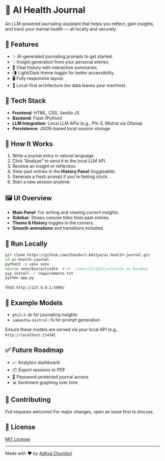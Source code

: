 # 🧠 AI Health Journal

An LLM-powered journaling assistant that helps you reflect, gain insights, and track your mental health — all locally and securely.

## 🚀 Features

- ✨ AI-generated journaling prompts to get started.
- 💡 Insight generation from your personal entries.
- 📜 Chat history with interactive summaries.
- 🌗 Light/Dark theme toggle for better accessibility.
- 🖥️ Fully responsive layout.
- 📂 Local-first architecture (no data leaves your machine).

## 🧰 Tech Stack

- **Frontend**: HTML, CSS, Vanilla JS
- **Backend**: Flask (Python)
- **LLM Integration**: Local LLM APIs (e.g., Phi-3, Mistral via Ollama)
- **Persistence**: JSON-based local session storage

## 📝 How It Works

1. Write a journal entry in natural language.
2. Click "Analyze" to send it to the local LLM API.
3. Receive an insight or reflection.
4. View past entries in the **History Panel** (toggleable).
5. Generate a fresh prompt if you're feeling stuck.
6. Start a new session anytime.

## 🖼️ UI Overview

- **Main Panel**: For writing and viewing current insights.
- **Sidebar**: Shows concise titles from past entries.
- **Theme & History** toggles in the corners.
- **Smooth animations** and transitions included.

## 🧪 Run Locally

```bash
git clone https://github.com/Chunduri-Aditya/ai-health-journal.git
cd ai-health-journal
python3 -m venv venv
source venv/bin/activate  # or .\venv\Scripts\activate on Windows
pip install -r requirements.txt
python app.py
```

Visit: `http://127.0.0.1:5000/`

## 💬 Example Models

- `phi3:3.8b` for journaling insights
- `samantha-mistral:7b` for prompt generation

Ensure these models are served via your local API (e.g., `http://localhost:11434`).

## ✅ Future Roadmap

- 📈 Analytics dashboard
- 📦 Export sessions to PDF
- 🔐 Password-protected journal access
- 📊 Sentiment graphing over time

## 🤝 Contributing

Pull requests welcome! For major changes, open an issue first to discuss.

## 📄 License

[MIT License](LICENSE)

---

Made with ❤️ by [Aditya Chunduri](https://github.com/Chunduri-Aditya)
